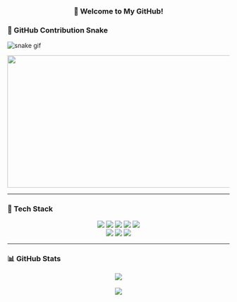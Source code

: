 <h3 align="center">👋 Welcome to My GitHub!</h3>

### 🐍 GitHub Contribution Snake

![snake gif](https://github.com/jihyuncoding/jihyuncoding/blob/output/github-contribution-grid-snake.svg)

<p align="center">
  <a href="https://www.gitanimals.org/en_US?utm_medium=image&utm_source=jihyuncoding&utm_content=farm">
    <img src="https://render.gitanimals.org/farms/jihyuncoding" width="600" height="300" />
  </a>
</p>

---

### 🧰 Tech Stack
<p align="center">
  <img src="https://img.shields.io/badge/JAVA-007396?style=for-the-badge&logo=Java&logoColor=white">
  <img src="https://img.shields.io/badge/JavaScript-F7DF1E?style=for-the-badge&logo=JavaScript&logoColor=white">
  <img src="https://img.shields.io/badge/Spring-6DB33F?style=for-the-badge&logo=Spring&logoColor=white">
  <img src="https://img.shields.io/badge/HTML5-E34F26?style=for-the-badge&logo=HTML5&logoColor=white">
  <img src="https://img.shields.io/badge/CSS3-1572B6?style=for-the-badge&logo=CSS3&logoColor=white"><br/>
  <img src="https://img.shields.io/badge/Eclipse-2C2255?style=for-the-badge&logo=Eclipse%20IDE&logoColor=white">
  <img src="https://img.shields.io/badge/github-181717?style=for-the-badge&logo=github&logoColor=white">
  <img src="https://img.shields.io/badge/C++-00599C?style=for-the-badge&logo=cplusplus&logoColor=white">
</p>

---

### 📊 GitHub Stats
<p align="center">
  <img src="https://github-readme-stats.vercel.app/api/top-langs/?username=jihyuncoding&layout=compact&theme=radical" />
  <br/><br/>
  <img src="https://github-readme-stats.vercel.app/api?username=jihyuncoding&show_icons=true&theme=radical" />
</p>
